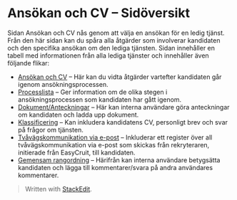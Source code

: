 # Ansökan och CV – Sidöversikt

Sidan  Ansökan och CV  nås genom att välja en ansökan för en ledig tjänst. Från den här sidan kan du spåra alla åtgärder som involverar kandidaten och den specifika ansökan om den lediga tjänsten. Sidan innehåller en tabell med informationen från alla lediga tjänster och innehåller även följande flikar:

-   [Ansökan och CV](https://www.google.com/url?q=http://application_and_cv_tab.htm&source=gmail-html&ust=1636095750778000&usg=AFQjCNEDpmiZY0DJpCJzRzdDtP3cEKVUCQ)  – Här kan du vidta åtgärder vartefter kandidaten går igenom ansökningsprocessen.
-   [Processlista](https://www.google.com/url?q=http://recruitment_activities_list_tab.htm&source=gmail-html&ust=1636095750779000&usg=AFQjCNFdm_cPhaFgEIEOiAUqFTjCc6pw9Q)  – Ger information om de olika stegen i ansökningsprocessen som kandidaten har gått igenom.
-   [Dokument/Anteckningar](https://www.google.com/url?q=http://documents_notes_tab.htm&source=gmail-html&ust=1636095750779000&usg=AFQjCNEBzK3Jx7QkcQlFRdQ_aDaTPUQxYw)  – Här kan interna användare göra anteckningar om kandidaten och ladda upp dokument.
-   [Klassificering](https://www.google.com/url?q=http://classification_tab.htm&source=gmail-html&ust=1636095750779000&usg=AFQjCNEbnxdUvcYqJKTW63MYH0gzhYHX9w)  – Kan inkludera kandidatens CV, personligt brev och svar på frågor om tjänsten.
-   [Tvåvägskommunikation via e-post](https://www.google.com/url?q=http://two_way_email_tab.htm&source=gmail-html&ust=1636095750779000&usg=AFQjCNELF7jto1rPJcm_A6F4phut8GMWDw)  – Inkluderar ett register över all tvåvägskommunikation via e-post som skickas från rekryteraren, initierade från EasyCruit, till kandidaten.
-   [Gemensam rangordning](https://www.google.com/url?q=http://collaborative_rating_tab.htm&source=gmail-html&ust=1636095750779000&usg=AFQjCNHPEJ_H22gjDyoYtOUD65VM_NLrBw)  – Härifrån kan interna användare betygsätta kandidaten och lägga till kommentarer/svara på andra användares kommentarer.




> Written with [StackEdit](https://stackedit.io/).
<!--stackedit_data:
eyJoaXN0b3J5IjpbLTQwNjcwODczN119
-->